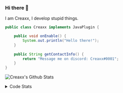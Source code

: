 ### Hi there 👋

I am Creaxx, I develop stupid things. 

```java
public class Creaxx implements JavaPlugin {

    public void onEnable() {
        System.out.println("Hello there!");
    }
    
    public String getContactInfo() {
        return "Message me on discord: Creaxx#0001";
    }
}
```

![Creaxx's Github Stats](https://github-readme-stats.vercel.app/api?username=CreaxxOG&show_icons=true&theme=dark&count_private=true)

<details>
  <summary>Code Stats</summary>

<!--START_SECTION:waka-->
![Code Time](http://img.shields.io/badge/Code%20Time-1%2C342%20hrs%2056%20mins-blue)

![Lines of code](https://img.shields.io/badge/From%20Hello%20World%20I%27ve%20Written-591.8%20thousand%20lines%20of%20code-blue)

**🐱 My GitHub Data** 

> 📦 66.4 kB Used in GitHub's Storage 
 > 
> 🏆 1,877 Contributions in the Year 2023
 > 
> 🚫 Not Opted to Hire
 > 
> 📜 4 Public Repositories 
 > 
> 🔑 2 Private Repositories 
 > 
**I'm a Night 🦉** 

```text
🌞 Morning                302 commits         ██░░░░░░░░░░░░░░░░░░░░░░░   07.02 % 
🌆 Daytime                1836 commits        ███████████░░░░░░░░░░░░░░   42.66 % 
🌃 Evening                2105 commits        ████████████░░░░░░░░░░░░░   48.91 % 
🌙 Night                  61 commits          ░░░░░░░░░░░░░░░░░░░░░░░░░   01.42 % 
```
📅 **I'm Most Productive on Saturday** 

```text
Monday                   518 commits         ███░░░░░░░░░░░░░░░░░░░░░░   12.04 % 
Tuesday                  603 commits         ████░░░░░░░░░░░░░░░░░░░░░   14.01 % 
Wednesday                619 commits         ████░░░░░░░░░░░░░░░░░░░░░   14.38 % 
Thursday                 673 commits         ████░░░░░░░░░░░░░░░░░░░░░   15.64 % 
Friday                   406 commits         ██░░░░░░░░░░░░░░░░░░░░░░░   09.43 % 
Saturday                 772 commits         ████░░░░░░░░░░░░░░░░░░░░░   17.94 % 
Sunday                   713 commits         ████░░░░░░░░░░░░░░░░░░░░░   16.57 % 
```


📊 **This Week I Spent My Time On** 

```text
💬 Programming Languages: 
Java                     22 hrs 44 mins      ███████████████████████░░   93.53 % 
XML                      1 hr 9 mins         █░░░░░░░░░░░░░░░░░░░░░░░░   04.77 % 
YAML                     8 mins              ░░░░░░░░░░░░░░░░░░░░░░░░░   00.56 % 
Kotlin                   6 mins              ░░░░░░░░░░░░░░░░░░░░░░░░░   00.47 % 
IDEA_MODULE              2 mins              ░░░░░░░░░░░░░░░░░░░░░░░░░   00.20 % 

🔥 Editors: 
IntelliJ                 24 hrs 18 mins      █████████████████████████   100.00 % 
```

**I Mostly Code in Java** 

```text
Java                     56 repos            ███████████████████░░░░░░   76.71 % 
Kotlin                   10 repos            ███░░░░░░░░░░░░░░░░░░░░░░   13.70 % 
CSS                      2 repos             █░░░░░░░░░░░░░░░░░░░░░░░░   02.74 % 
EJS                      1 repo              ░░░░░░░░░░░░░░░░░░░░░░░░░   01.37 % 
JavaScript               1 repo              ░░░░░░░░░░░░░░░░░░░░░░░░░   01.37 % 
```




 Last Updated on 16/06/2023 18:23:06 UTC
<!--END_SECTION:waka-->
</details>
